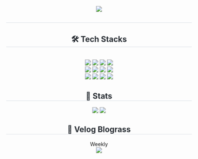 <div align= "center">
    <img src="https://capsule-render.vercel.app/api?type=waving&color=auto&height=180&text=Let's%20dev%20with%20a%20smile%20😀&animation=fadeIn&fontColor=000000&fontSize=50" />
    </div>
    <div align= "center"> 
    <h2 style="border-bottom: 1px solid #d8dee4; color: #282d33;">  </h2>  
    <div style="font-weight: 700; font-size: 15px; text-align: center; color: #282d33;">  </div> 
    </div>
    <div align= "center">
    <h2 style="border-bottom: 1px solid #d8dee4; color: #282d33;"> 🛠️ Tech Stacks </h2> <br> 
    <div style="margin: 0 auto; text-align: center;" align= "center"> 
          <img src="https://img.shields.io/badge/Docker-2496ED?style=flat&logo=Docker&logoColor=white">
<!--           <img src="https://img.shields.io/badge/Firebase-FFCA28?style=flat&logo=Firebase&logoColor=white"> -->
          <img src="https://img.shields.io/badge/Git-F05032?style=flat&logo=Git&logoColor=white">
          <img src="https://img.shields.io/badge/Github-181717?style=flat&logo=Github&logoColor=white">
          <img src="https://img.shields.io/badge/Notion-000000?style=flat&logo=Notion&logoColor=white">
          <br/>
          <img src="https://img.shields.io/badge/Python-3776AB?style=flat&logo=Python&logoColor=white">
          <img src="https://img.shields.io/badge/FastAPI-005571?style=flat&logo=fastapi&logoColor=white">
          <img src="https://img.shields.io/badge/Linux-FCC624?style=flat&logo=Linux&logoColor=white">
          <img src="https://img.shields.io/badge/MongoDB-47A248?style=flat&logo=MongoDB&logoColor=white">
<!--           <img src="https://img.shields.io/badge/C-A8B9CC?style=flat&logo=C&logoColor=white"> -->
<!--           <img src="https://img.shields.io/badge/Node.js-339933?style=flat&logo=Node.js&logoColor=white"> -->
<!--           <img src="https://img.shields.io/badge/Selenium-43B02A?style=flat&logo=Selenium&logoColor=white"> -->
          <br/>
          <img src="https://img.shields.io/badge/HTML5-E34F26?style=flat&logo=HTML5&logoColor=white">
          <img src="https://img.shields.io/badge/Javascript-F7DF1E?style=flat&logo=Javascript&logoColor=white">
          <img src="https://img.shields.io/badge/React-61DAFB?style=flat&logo=React&logoColor=white">
<!--           <img src="https://img.shields.io/badge/Tailwind CSS-06B6D4?style=flat&logo=Tailwind CSS&logoColor=white"> -->
          <img src="https://img.shields.io/badge/Vue.js-4FC08D?style=flat&logo=Vue.js&logoColor=white">
          <br/>
          </div>
    </div>
    <!-- <div align= "center">
    <h2 style="border-bottom: 1px solid #d8dee4; color: #282d33;"> 🧑‍💻 Contact me </h2> <br> 
    <div align= "center"> <a href=> <img src="https://img.shields.io/badge/Instagram-E4405F?style=flat&logo=Instagram&logoColor=white&link="> </a>
         <a href=mailto:> <img src="https://img.shields.io/badge/Gmail-EA4335?style=flat&logo=Gmail&logoColor=white&link=mailto:"> </a>
          </div>  <br> 
    <div align= "center"> <a href="https://hits.seeyoufarm.com"> <img src="https://hits.seeyoufarm.com/api/count/incr/badge.svg?url=https%3A%2F%2Fgithub.com%2Fdev-smile%2F&count_bg=%23000000&title_bg=%23000000&icon=github.svg&icon_color=%23FFFFFF&title=GitHub&edge_flat=false"/></a>
       </div> 
    </div> -->
    <div align= "center"> 
        <h2 style="border-bottom: 1px solid #d8dee4; color: #282d33;"> 🏅 Stats </h2> 
        <div align= "center "> 
            <img src="https://github-readme-stats.vercel.app/api?username=dev-smile&bg_color=180,000000,&title_color=000000&text_color=000000" /> 
            <img src="https://github-readme-stats.vercel.app/api/top-langs/?username=dev-smile&layout=compact&bg_color=180,000000,&title_color=000000&text_color=000000" /> 
        </div> 
    </div>
    <div>
        <div align= "center"> 
            <h2 style="border-bottom: 1px solid #d8dee4; color: #282d33;"> 📜 Velog Blograss </h2> 
<!--             Daily
            <br>
            <img src="https://blograss-weld.vercel.app/api?name=dev-smile&year=2024" />  
            <br> -->
            Weekly
            <br>
            <img src="https://blograss-weld.vercel.app/api?type=weekly&name=dev-smile&year=2024" />  
        </div> 
    </div>
    
